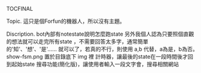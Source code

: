 TOCFINAL

Topic. 
	這只是個Forfun的機器人，所以沒有主題。

Discription.
	bot內部有notestate說明怎麼跑state
	另外我個人認為只要照個直觀的想法就可以走完所有state
	，不需要回答太多字，通常簡單的'知'、'想'、'是'......
	就可以了，若真的不行，則使用 a,b 代替，a為是，b為否。
	show-fsm.png 置於目錄底下 img 裡
	計時器，讓最後的state在一段時間後才回到起始state
	搜尋功能(簡化版)，讓使用者輸入一段文字會，搜尋相關網站
